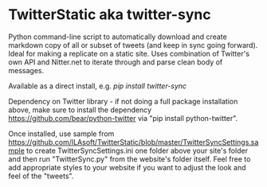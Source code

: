# TwitterStatic aka twitter-sync
Python command-line script to automatically download and create markdown copy of all or subset of tweets (and keep in sync going forward). Ideal for making a replicate on a static site.
Uses combination of Twitter's own API and Nitter.net to iterate through and parse clean body of messages.

Available as a direct install, e.g. _pip install twitter-sync_

Dependency on Twitter library - if not doing a full package installation above, make sure to install the dependency https://github.com/bear/python-twitter via "pip install python-twitter".

Once installed, use sample from https://github.com/ILAsoft/TwitterStatic/blob/master/TwitterSyncSettings.sample to create TwitterSyncSettings.ini one folder above your site's folder and then run "TwitterSync.py" from the website's folder itself. Feel free to add appropriate styles to your website if you want to adjust the look and feel of the "tweets".